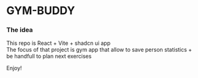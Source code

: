 # GYM-BUDDY

### The idea

This repo is React + Vite + shadcn ui app</br>
The focus of that project is gym app that allow to save person statistics + be handfull to plan next exercises

Enjoy! 